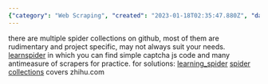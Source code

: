 ```yaml
---
{"category": "Web Scraping", "created": "2023-01-18T02:35:47.880Z", "date": "2023-01-18 02:35:47", "description": "This article discusses different spider collections and web scraping tools found on Github. It points out the drawbacks of certain existing resources and suggests a particular one (learnspider) for practical use. Additionally, it introduces another collection specifically designed for Zhihu.com.", "modified": "2023-01-18T04:43:51.534Z", "tags": ["Github", "spider collections", "web scraping tools", "learnspider", "Zhihu.com", "resource limitations", "recommendations"], "title": "spider, web scraping, captcha bypass"}
---
```

there are multiple spider collections on github, most of them are rudimentary and project specific, may not always suit your needs.
[learnspider](http://learnspider.evilrecluse.top/) in which you can find simple captcha js code and many antimeasure of scrapers for practice. for solutions: [learning_spider](https://github.com/RecluseXU/learning_spider)
[spider collections](https://github.com/srx-2000/spider_collection) covers zhihu.com